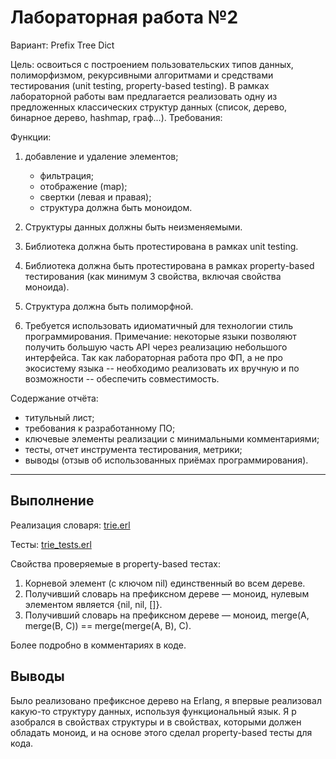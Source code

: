 # Лабораторная работа №2

Вариант: Prefix Tree Dict

Цель: освоиться с построением пользовательских типов данных, полиморфизмом, рекурсивными алгоритмами и средствами тестирования (unit testing, property-based testing).
В рамках лабораторной работы вам предлагается реализовать одну из предложенных классических структур данных (список, дерево, бинарное дерево, hashmap, граф...).
Требования:

Функции:

1. добавление и удаление элементов;
   + фильтрация; 
   + отображение (map); 
   + свертки (левая и правая); 
   + структура должна быть моноидом.

1. Структуры данных должны быть неизменяемыми.
1. Библиотека должна быть протестирована в рамках unit testing.
1. Библиотека должна быть протестирована в рамках property-based тестирования (как минимум 3 свойства, включая свойства моноида).
1. Структура должна быть полиморфной.
1. Требуется использовать идиоматичный для технологии стиль программирования. Примечание: некоторые языки позволяют получить большую часть API через реализацию небольшого интерфейса. Так как лабораторная работа про ФП, а не про экосистему языка -- необходимо реализовать их вручную и по возможности -- обеспечить совместимость.

Содержание отчёта:

- титульный лист;
- требования к разработанному ПО;
- ключевые элементы реализации с минимальными комментариями;
- тесты, отчет инструмента тестирования, метрики;
- выводы (отзыв об использованных приёмах программирования).

---

## Выполнение

Реализация словаря:
[trie.erl](src/trie.erl)


Тесты:
[trie_tests.erl](test/trie_tests.erl)

Свойства проверяемые в property-based тестах:
1. Корневой элемент (с ключом nil) единственный во всем дереве.
2. Получивший словарь на префиксном дереве — моноид, нулевым элементом является {nil, nil, []}.
3. Получивший словарь на префиксном дереве — моноид, merge(A, merge(B, C)) == merge(merge(A, B), C).

Более подробно в комментариях в коде.

## Выводы

Было реализовано префиксное дерево на Erlang, я впервые реализовал какую-то структуру данных, используя функциональный язык. Я р азобрался в свойствах структуры и в свойствах, которыми должен обладать моноид, и на основе этого сделал property-based тесты для кода.
